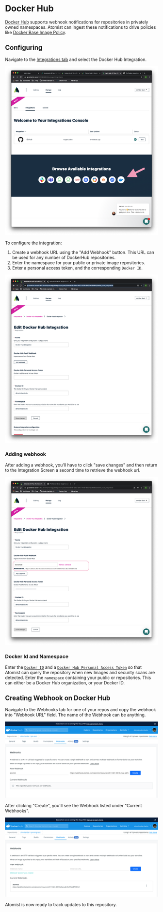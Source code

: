 # Docker Hub

[Docker Hub](https://hub.docker.com/) supports webhook notifications for repositories in privately owned namespaces.
Atomist can ingest these notifications to drive policies like [Docker Base Image
Policy](https://go.atomist.com/catalog/skills/atomist/docker-base-image-policy).

## Configuring

Navigate to the [Integrations tab](https://go.atomist.com/r/auth/manage/integrations) and select the Docker Hub
Integration.

![img/dockerhub/12.png](img/dockerhub/12.png)

To configure the integration:

1.  Create a webhook URL using the "Add Webhook" button.  This URL can be used for any number of DockerHub repositories.
2.  Enter the namespace for your public or private image repositories.
3.  Enter a personal access token, and the corresponding `Docker ID`.

![img/dockerhub/7.png](img/dockerhub/7.png)

### Adding webhook

After adding a webhook, you'll have to click "save changes" and then return to the Integration Screen a second time to
retrieve the webhook url.

![img/dockerhub/8.png](img/dockerhub/8.png)

### Docker Id and Namespace

Enter the [`Docker ID`](https://docs.docker.com/docker-id/) and a 
[`Docker Hub Personal Access Token`](https://docs.docker.com/docker-hub/access-tokens/) so that Atomist can query the
repository when new Images and security scans are detected.  Enter the `namespace` containing your public or repositories. This can either be a Docker Hub organization, or your Docker ID.

## Creating Webhook on Docker Hub

Navigate to the Webhooks tab for one of your repos and copy the webhook into "Webhook URL" field.  The name of the
Webhook can be anything.

![img/dockerhub/9.png](img/dockerhub/9.png)

After clicking "Create", you'll see the Webhook listed under "Current Webhooks".

![img/dockerhub/10.png](img/dockerhub/10.png)

Atomist is now ready to track updates to this repository.

